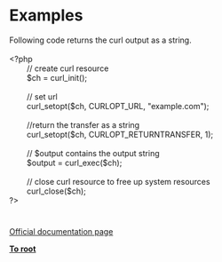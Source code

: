 # Examples




<div class="phpcode"><span class="html">
Following code returns the curl output as a string.
<br>
<br><span class="default">&lt;?php
<br>&#xA0; &#xA0; &#xA0; &#xA0; </span><span class="comment">// create curl resource
<br>&#xA0; &#xA0; &#xA0; &#xA0; </span><span class="default">$ch </span><span class="keyword">= </span><span class="default">curl_init</span><span class="keyword">();
<br>
<br>&#xA0; &#xA0; &#xA0; &#xA0; </span><span class="comment">// set url
<br>&#xA0; &#xA0; &#xA0; &#xA0; </span><span class="default">curl_setopt</span><span class="keyword">(</span><span class="default">$ch</span><span class="keyword">, </span><span class="default">CURLOPT_URL</span><span class="keyword">, </span><span class="string">&quot;example.com&quot;</span><span class="keyword">);
<br>
<br>&#xA0; &#xA0; &#xA0; &#xA0; </span><span class="comment">//return the transfer as a string
<br>&#xA0; &#xA0; &#xA0; &#xA0; </span><span class="default">curl_setopt</span><span class="keyword">(</span><span class="default">$ch</span><span class="keyword">, </span><span class="default">CURLOPT_RETURNTRANSFER</span><span class="keyword">, </span><span class="default">1</span><span class="keyword">);
<br>
<br>&#xA0; &#xA0; &#xA0; &#xA0; </span><span class="comment">// $output contains the output string
<br>&#xA0; &#xA0; &#xA0; &#xA0; </span><span class="default">$output </span><span class="keyword">= </span><span class="default">curl_exec</span><span class="keyword">(</span><span class="default">$ch</span><span class="keyword">);
<br>
<br>&#xA0; &#xA0; &#xA0; &#xA0; </span><span class="comment">// close curl resource to free up system resources
<br>&#xA0; &#xA0; &#xA0; &#xA0; </span><span class="default">curl_close</span><span class="keyword">(</span><span class="default">$ch</span><span class="keyword">);&#xA0; &#xA0; &#xA0; 
<br></span><span class="default">?&gt;</span>
</span>
</div>
  

#

[Official documentation page](https://www.php.net/manual/en/curl.examples.php)

**[To root](/README.md)**